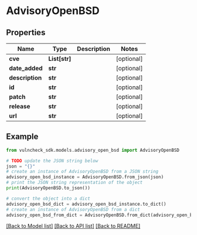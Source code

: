 # AdvisoryOpenBSD


## Properties

Name | Type | Description | Notes
------------ | ------------- | ------------- | -------------
**cve** | **List[str]** |  | [optional] 
**date_added** | **str** |  | [optional] 
**description** | **str** |  | [optional] 
**id** | **str** |  | [optional] 
**patch** | **str** |  | [optional] 
**release** | **str** |  | [optional] 
**url** | **str** |  | [optional] 

## Example

```python
from vulncheck_sdk.models.advisory_open_bsd import AdvisoryOpenBSD

# TODO update the JSON string below
json = "{}"
# create an instance of AdvisoryOpenBSD from a JSON string
advisory_open_bsd_instance = AdvisoryOpenBSD.from_json(json)
# print the JSON string representation of the object
print(AdvisoryOpenBSD.to_json())

# convert the object into a dict
advisory_open_bsd_dict = advisory_open_bsd_instance.to_dict()
# create an instance of AdvisoryOpenBSD from a dict
advisory_open_bsd_from_dict = AdvisoryOpenBSD.from_dict(advisory_open_bsd_dict)
```
[[Back to Model list]](../README.md#documentation-for-models) [[Back to API list]](../README.md#documentation-for-api-endpoints) [[Back to README]](../README.md)



